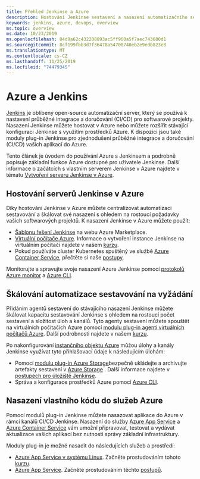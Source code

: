 ```yaml
---
title: Přehled Jenkinse a Azure
description: Hostování Jenkinse sestavení a nasazení automatizačního serveru v Azure a využití výpočetních prostředků a prostředků úložiště Azure k rozšiřování kanálů průběžné integrace a nasazování (CI/CD).
keywords: jenkins, azure, devops, overview
ms.topic: overview
ms.date: 10/23/2019
ms.openlocfilehash: 84d9a62c432208893ac5ff960a5f7aec743680d1
ms.sourcegitcommit: 8cf199fbb3d7f36478a54700740eb2e9edb823e8
ms.translationtype: MT
ms.contentlocale: cs-CZ
ms.lasthandoff: 11/25/2019
ms.locfileid: "74479345"
---
```

# <a name="azure-and-jenkins"></a>Azure a Jenkins

[Jenkins](https://jenkins.io/) je oblíbený open-source automatizační server, který se používá k nastavení průběžné integrace a doručování (CI/CD) pro softwarové projekty. Nasazení Jenkinse můžete hostovat v Azure nebo můžete rozšířit stávající konfiguraci Jenkinse s využitím prostředků Azure. K dispozici jsou také moduly plug-in Jenkinse pro zjednodušení průběžné integrace a doručování (CI/CD) vašich aplikací do Azure.

Tento článek je úvodem do používání Azure s Jenkinsem a podrobně popisuje základní funkce Azure dostupné pro uživatele Jenkinse. Další informace o začátcích s vlastním serverem Jenkinse v Azure najdete v tématu [Vytvoření serveru Jenkinse v Azure](install-jenkins-solution-template.md).

## <a name="host-your-jenkins-servers-in-azure"></a>Hostování serverů Jenkinse v Azure

Díky hostování Jenkinse v Azure můžete centralizovat automatizaci sestavování a škálovat své nasazení s ohledem na rostoucí požadavky vašich softwarových projektů. K nasazení Jenkinse v Azure můžete použít:
 
- [Šablonu řešení Jenkinse](install-jenkins-solution-template.md) na webu Azure Marketplace.
- [Virtuální počítače Azure](/azure/virtual-machines/linux/overview). Informace o vytvoření instance Jenkinse na virtuálním počítači najdete v našem [kurzu](/azure/virtual-machines/linux/tutorial-jenkins-github-docker-cicd).
- Pokud používáte cluster Kubernetes spuštěný ve službě [Azure Container Service](/azure/container-service/kubernetes/container-service-kubernetes-walkthrough), přečtěte si naše [postupy](/azure/container-service/kubernetes/container-service-kubernetes-jenkins).

Monitorujte a spravujte svoje nasazení Azure Jenkinse pomocí [protokolů Azure monitor](/azure/log-analytics/log-analytics-overview) a [Azure CLI](/cli/azure).

## <a name="scale-your-build-automation-on-demand"></a>Škálování automatizace sestavování na vyžádání

Přidáním agentů sestavení do stávajícího nasazení Jenkinse můžete škálovat kapacitu sestavování Jenkinse s ohledem na rostoucí počet sestavení a složitost úloh a kanálů. Tyto agenty sestavení můžete spouštět na virtuálních počítačích Azure pomocí [modulu plug-in agenti virtuálních počítačů Azure](https://plugins.jenkins.io/azure-vm-agents). Další podrobnosti najdete v našem [kurzu](/azure/jenkins/jenkins-azure-vm-agents).

Po nakonfigurování [instančního objektu Azure](/azure/azure-resource-manager/resource-group-overview) můžou úlohy a kanály Jenkinse využívat tyto přihlašovací údaje k následujícím úlohám:

- Pomocí [modulu plug-in Azure Storage](https://plugins.jenkins.io/windows-azure-storage)bezpečně ukládejte a archivujte artefakty sestavení v [Azure Storage](/azure/storage/common/storage-introduction) . Další informace najdete v [postupech pro úložiště Jenkinse](/azure/storage/common/storage-java-jenkins-continuous-integration-solution).
- Správa a konfigurace prostředků Azure pomocí [Azure CLI](/azure/jenkins/execute-cli-jenkins-pipeline).

## <a name="deploy-your-code-into-azure-services"></a>Nasazení vlastního kódu do služeb Azure

Pomocí modulů plug-in Jenkinse můžete nasazovat aplikace do Azure v rámci kanálů CI/CD Jenkinse. Nasazení do služby [Azure App Service](/azure/app-service/) a [Azure Container Service](/azure/container-service/kubernetes/) vám umožní připravovat, testovat a vydávat aktualizace vašich aplikací bez nutnosti správy základní infrastruktury.

 Moduly plug-in je možné nasadit do následujících služeb a prostředí:

- [Azure App Service v systému Linux](/azure/app-service/containers/app-service-linux-intro). Začněte prostudováním tohoto [kurzu](java-deploy-webapp-tutorial.md).
- [Azure App Service](/azure/app-service/overview). Začněte prostudováním těchto [postupů](deploy-Jenkins-app-service-plugin.md).
